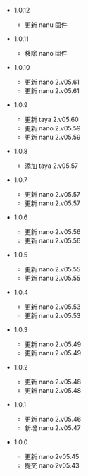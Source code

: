 - 1.0.12
  - 更新 nanu 固件

- 1.0.11
  - 移除 nano 固件

- 1.0.10
  - 更新 nano 2.v05.61
  - 更新 nanu 2.v05.61

- 1.0.9
  - 更新 taya 2.v05.60
  - 更新 nano 2.v05.59
  - 更新 nanu 2.v05.59

- 1.0.8
  - 添加 taya 2.v05.57

- 1.0.7
  - 更新 nano 2.v05.57
  - 更新 nanu 2.v05.57

- 1.0.6
  - 更新 nano 2.v05.56
  - 更新 nanu 2.v05.56

- 1.0.5
  - 更新 nano 2.v05.55
  - 更新 nanu 2.v05.55

- 1.0.4
  - 更新 nano 2.v05.53
  - 更新 nanu 2.v05.53

- 1.0.3
  - 更新 nano 2.v05.49
  - 更新 nanu 2.v05.49

- 1.0.2
  - 更新 nano 2.v05.48
  - 更新 nanu 2.v05.48
  
- 1.0.1
  - 更新 nano 2.v05.46
  - 新增 nanu 2.v05.47

- 1.0.0
  - 更新 nano 2v05.45
  - 提交 nano 2v05.43